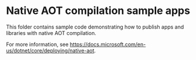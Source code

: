 # Native AOT compilation sample apps

This folder contains sample code demonstrating how to publish apps and libraries with native AOT compilation.

For more information, see https://docs.microsoft.com/en-us/dotnet/core/deploying/native-aot.
